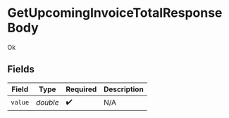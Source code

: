 # GetUpcomingInvoiceTotalResponseBody

Ok


## Fields

| Field              | Type               | Required           | Description        |
| ------------------ | ------------------ | ------------------ | ------------------ |
| `value`            | *double*           | :heavy_check_mark: | N/A                |